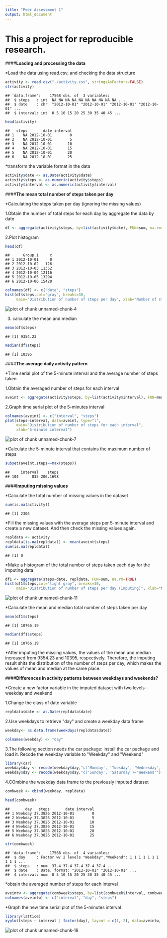 ```yaml
---
title: "Peer Assessment 1"
output: html_document
---
```




This a project for reproducible research.
===============================================


####**Loading and processing the data**

*Load the data using read.csv, and checking the data structure

```r
activity <- read.csv("./activity.csv", stringsAsFactors=FALSE)
str(activity)
```

```
## 'data.frame':	17568 obs. of  3 variables:
##  $ steps   : int  NA NA NA NA NA NA NA NA NA NA ...
##  $ date    : chr  "2012-10-01" "2012-10-01" "2012-10-01" "2012-10-01" ...
##  $ interval: int  0 5 10 15 20 25 30 35 40 45 ...
```

```r
head(activity)
```

```
##   steps       date interval
## 1    NA 2012-10-01        0
## 2    NA 2012-10-01        5
## 3    NA 2012-10-01       10
## 4    NA 2012-10-01       15
## 5    NA 2012-10-01       20
## 6    NA 2012-10-01       25
```


*transform the variable format in the data

```r
activity$date <- as.Date(activity$date) 
activity$steps <- as.numeric(activity$steps)
activity$interval <- as.numeric(activity$interval)
```




####**The mean total number of steps taken per day**

*Calculating the steps taken per day (ignoring the missing values)

1.Obtain the number of total steps for each day by aggregate the data by date

```r
df <- aggregate(activity$steps, by=list(activity$date), FUN=sum, na.rm=TRUE)
```
2.Plot histogram

```r
head(df)
```

```
##      Group.1     x
## 1 2012-10-01     0
## 2 2012-10-02   126
## 3 2012-10-03 11352
## 4 2012-10-04 12116
## 5 2012-10-05 13294
## 6 2012-10-06 15420
```

```r
colnames(df) <- c("date", "steps")
hist(df$steps,col="gray", breaks=30,
     main="Distribution of number of steps per day", xlab="Number of steps per day")
```

![plot of chunk unnamed-chunk-4](figure/unnamed-chunk-4-1.png) 

3. calculate the mean and median

```r
mean(df$steps)
```

```
## [1] 9354.23
```

```r
median(df$steps)
```

```
## [1] 10395
```




####**The average daily activity pattern**


*Time serial plot of the 5-minute interval and the average number of steps taken

1.Obtain the averaged number of steps for each interval

```r
aveint <- aggregate(activity$steps, by=list(activity$interval), FUN=mean, na.rm=TRUE)
```

2.Graph time serial plot of the 5-minutes interval

```r
colnames(aveint) <- c("interval", "steps")
plot(steps~interval, data=aveint, type="l",
     main="Distribution of number of steps for each interval",
     xlab="5-minute interval") 
```

![plot of chunk unnamed-chunk-7](figure/unnamed-chunk-7-1.png) 



*Calculate the 5-minute interval that contains the maximum number of steps

```r
subset(aveint,steps==max(steps))
```

```
##     interval    steps
## 104      835 206.1698
```




####**Imputing missing values**


*Calculate the total number of missing values in the dataset

```r
sum(is.na(activity))
```

```
## [1] 2304
```



*Fill the missing values with the average steps per 5-minute interval and create a new dataset. And then check the missing values again.

```r
repldata <- activity
repldata[is.na(repldata)] <- mean(aveint$steps)
sum(is.na(repldata))
```

```
## [1] 0
```



*Make a histogram of the total number of steps taken each day for the imputing data

```r
df1 <- aggregate(steps~date, repldata, FUN=sum, na.rm=TRUE)
hist(df1$steps,col="light gray", breaks=30,
     main="Distribution of number of steps per day (Imputing)", xlab="Number of steps per day")
```

![plot of chunk unnamed-chunk-11](figure/unnamed-chunk-11-1.png) 



*Calculate the mean and median total number of steps taken per day

```r
mean(df1$steps)
```

```
## [1] 10766.19
```

```r
median(df1$steps)
```

```
## [1] 10766.19
```

*After imputing the missing values, the values of the mean and median increased from 9354.23 and 10395, respectively. Therefore, the imputing result shits the distribution of the number of steps per day, which makes the values of mean and median at the same place.




####**Differences in activity patterns between weekdays and weekends?**


*Create a new factor variable in the imputed dataset with two levels - weekday and weekend


1.Change the class of date variable

```r
repldata$date <- as.Date(repldata$date)
```

2.Use weekdays to retrieve "day" and create a weekday data frame

```r
weekday<- as.data.frame(weekdays(repldata$date))

colnames(weekday) <- "day"
```

3.The following section needs the car package: install the car package and load it. Recode the weekday variable to "Weekday" and "Weekend"  

```r
library(car)
weekday$day <- recode(weekday$day,"c('Monday', 'Tuesday', 'Wednesday', 'Thursday', 'Friday')='Weekday'") 
weekday$day <- recode(weekday$day,"c('Sunday', 'Saturday')='Weekend'")
```

4.COmbine the weekday data frame to the previously imputed dataset

```r
combweek <- cbind(weekday, repldata)

head(combweek) 
```

```
##       day   steps       date interval
## 1 Weekday 37.3826 2012-10-01        0
## 2 Weekday 37.3826 2012-10-01        5
## 3 Weekday 37.3826 2012-10-01       10
## 4 Weekday 37.3826 2012-10-01       15
## 5 Weekday 37.3826 2012-10-01       20
## 6 Weekday 37.3826 2012-10-01       25
```

```r
str(combweek)
```

```
## 'data.frame':	17568 obs. of  4 variables:
##  $ day     : Factor w/ 2 levels "Weekday","Weekend": 1 1 1 1 1 1 1 1 1 1 ...
##  $ steps   : num  37.4 37.4 37.4 37.4 37.4 ...
##  $ date    : Date, format: "2012-10-01" "2012-10-01" ...
##  $ interval: num  0 5 10 15 20 25 30 35 40 45 ...
```


*obtain the averaged number of steps for each interval

```r
aveintw <- aggregate(combweek$steps, by=list(combweek$interval, combweek$day), FUN=mean, na.rm=TRUE)
colnames(aveintw) <- c("interval", "day", "steps")
```


*Graph the new time serial plot of the 5-minutes interval

```r
library(lattice)
xyplot(steps ~ interval | factor(day), layout = c(1, 2), data=aveintw, type='l')
```

![plot of chunk unnamed-chunk-18](figure/unnamed-chunk-18-1.png) 
